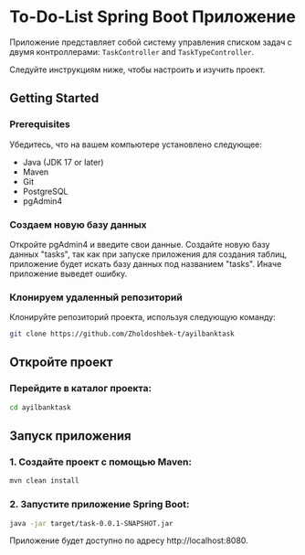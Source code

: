 # To-Do-List Spring Boot Приложение

Приложение представляет собой систему управления списком задач с двумя контроллерами: `TaskController` and `TaskTypeController`.

Следуйте инструкциям ниже, чтобы настроить и изучить проект.

## Getting Started

### Prerequisites

Убедитесь, что на вашем компьютере установлено следующее:

- Java (JDK 17 or later)
- Maven
- Git
- PostgreSQL
- pgAdmin4

### Создаем новую базу данных

Откройте pgAdmin4 и введите свои данные.
Создайте новую базу данных "tasks", так как при запуске приложения для создания таблиц, приложение будет искать базу данных под названием "tasks".
Иначе приложение выведет ошибку.

### Клонируем удаленный репозиторий

Клонируйте репозиторий проекта, используя следующую команду:

```bash
git clone https://github.com/Zholdoshbek-t/ayilbanktask
```

## Откройте проект
### Перейдите в каталог проекта:
```bash
cd ayilbanktask
```

## Запуск приложения
### 1. Создайте проект с помощью Maven:
```bash
mvn clean install
```
### 2. Запустите приложение Spring Boot:
```bash
java -jar target/task-0.0.1-SNAPSHOT.jar
```

Приложение будет доступно по адресу http://localhost:8080.